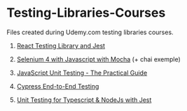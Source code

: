 # Testing-Libraries-Courses

Files created during Udemy.com testing libraries courses.

1. [React Testing Library and Jest](https://www.udemy.com/course/react-testing-library-and-jest)

2. [Selenium 4 with Javascript with Mocha](https://www.udemy.com/course/selenium-javascript-with-mocha) (+ chai exemple)

3. [JavaScript Unit Testing - The Practical Guide](https://www.udemy.com/course/javascript-unit-testing-the-practical-guide)

4. [Cypress End-to-End Testing](https://www.udemy.com/course/cypress-end-to-end-testing-getting-started)

5. [Unit Testing for Typescript & NodeJs with Jest](https://www.udemy.com/course/unit-testing-typescript-nodejs)
